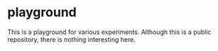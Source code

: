 # playground

This is a playground for various experiments. Although this is a public repository, there is nothing interesting here.
